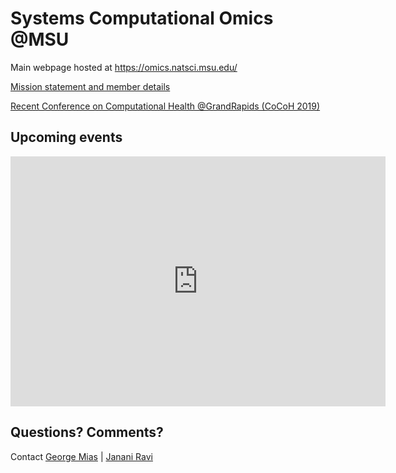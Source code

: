 # Systems Computational Omics @MSU
Main webpage hosted at <https://omics.natsci.msu.edu/>

[Mission statement and member details](https://github.com/systems-computational-omics/webpage/blob/master/MSU-SystemsComputationalOmics.pdf)

[Recent Conference on Computational Health @GrandRapids (CoCoH 2019)](https://github.com/systems-computational-omics/CoCoH2019)

## Upcoming events
<iframe src="https://calendar.google.com/calendar/b/1/embed?height=600&amp;wkst=2&amp;bgcolor=%23ffffff&amp;ctz=America%2FDetroit&amp;src=bXN1LmVkdV9uMTZrOTI3aW1qcmY2aG5tNWVsMzk3bDlrNEBncm91cC5jYWxlbmRhci5nb29nbGUuY29t&amp;color=%23EF6C00&amp;title=Systems%20Biology%20events%20%40MSU&amp;showCalendars=1&amp;showTabs=1&amp;mode=AGENDA" style="border-width:0" width="600" height="400" frameborder="0" scrolling="no"></iframe>

## Questions? Comments?
Contact [George Mias](mailto:gmias@msu.edu) | [Janani Ravi](mailto:janani@msu.edu)
